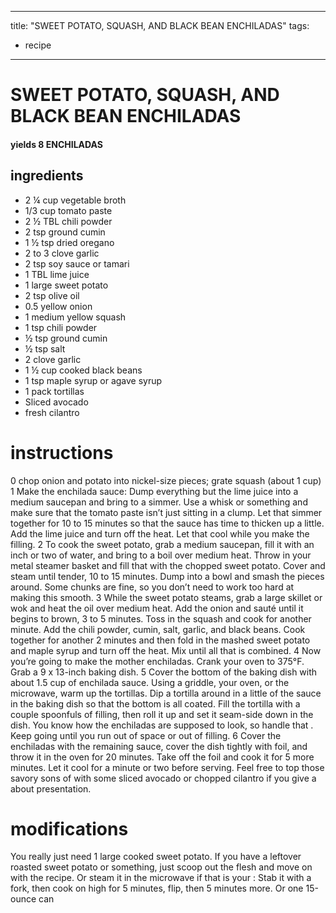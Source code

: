 	
---
title: "SWEET POTATO, SQUASH, AND BLACK BEAN ENCHILADAS"
tags:
  - recipe
---

# SWEET POTATO, SQUASH, AND BLACK BEAN ENCHILADAS
#### yields  8 ENCHILADAS

## ingredients

* 2 ¼ cup vegetable broth
* 1/3 cup tomato paste
* 2 ½ TBL chili powder
* 2 tsp ground cumin
* 1 ½ tsp dried oregano
* 2 to 3 clove garlic
* 2 tsp soy sauce or tamari
* 1 TBL lime juice
* 1 large sweet potato
* 2 tsp olive oil
* 0.5 yellow onion
* 1 medium yellow squash
* 1 tsp chili powder
* ½ tsp ground cumin
* ½ tsp salt
* 2 clove garlic
* 1 ½ cup cooked black beans
* 1 tsp maple syrup or agave syrup
* 1 pack tortillas
* Sliced avocado
* fresh cilantro

# instructions
0 chop onion and potato into nickel-size pieces; grate squash (about 1 cup)
1 Make the enchilada sauce: Dump everything but the lime juice into a medium saucepan and
bring to a simmer. Use a whisk or something and make sure that the tomato paste isn’t just
sitting in a  clump. Let that simmer together for 10 to 15 minutes so that the sauce
has time to thicken up a little. Add the lime juice and turn off the heat. Let that    cool while
you make the filling.
2 To cook the sweet potato, grab a medium saucepan, fill it with an inch or two of water, and
bring to a boil over medium heat. Throw in your metal steamer basket and fill that with the
chopped sweet potato. Cover and steam until tender, 10 to 15 minutes. Dump into a bowl and
smash the pieces around. Some chunks are fine, so you don’t need to work too hard at making
this smooth.
3 While the sweet potato steams, grab a large skillet or wok and heat the oil over medium
heat. Add the onion and sauté until it begins to brown, 3 to 5 minutes. Toss in the squash
and cook for another minute. Add the chili powder, cumin, salt, garlic, and black beans. Cook
together for another 2 minutes and then fold in the mashed sweet potato and maple syrup and
turn off the heat. Mix until all that    is combined.
4 Now you’re going to make the mother enchiladas. Crank your oven to 375°F. Grab a
9 x 13-inch baking dish.
5 Cover the bottom of the baking dish with about 1.5 cup of enchilada sauce. Using a griddle,
your oven, or the microwave, warm up the tortillas. Dip a tortilla around in a little of the sauce
in the baking dish so that the bottom is all coated. Fill the tortilla with a couple spoonfuls of
filling, then roll it up and set it seam-side down in the dish. You know how the   enchiladas
are supposed to look, so handle that   . Keep going until you run out of space or out of
filling.
6 Cover the enchiladas with the remaining sauce, cover the dish tightly with foil, and throw it
in the oven for 20 minutes. Take off the foil and cook it for 5 more minutes. Let it cool for a
minute or two before serving. Feel free to top those savory sons of   with some sliced
avocado or chopped cilantro if you give a    about presentation.

# modifications

You really just need 1 large cooked sweet potato. If you have a leftover roasted sweet potato or something, just
scoop out the flesh and move on with the recipe. Or steam it in the microwave if that is your   : Stab it with a
fork, then cook on high for 5 minutes, flip, then 5 minutes more.
 Or one 15-ounce can
	

